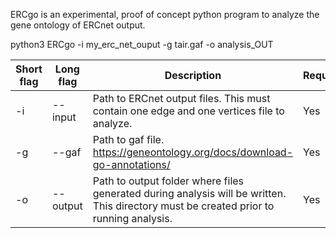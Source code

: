 ERCgo is an experimental, proof of concept python program to analyze the gene ontology of ERCnet output.

python3 ERCgo -i my_erc_net_ouput -g tair.gaf -o analysis_OUT

| Short flag | Long flag         | Description | Required? |
|------------|-------------------|-------------|-----------|
| -i         | --input           | Path to ERCnet output files. This must contain one edge and one vertices file to analyze. | Yes |
| -g         | --gaf             | Path to gaf file. https://geneontology.org/docs/download-go-annotations/| Yes |
| -o         | --output          | Path to output folder where files generated during analysis will be written. This directory must be created prior to running analysis. | Yes |
